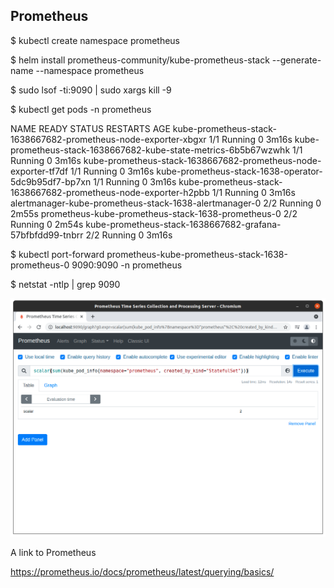 ## Prometheus

$ kubectl create namespace prometheus

$ helm install prometheus-community/kube-prometheus-stack --generate-name --namespace prometheus

$ sudo lsof -ti:9090 | sudo xargs kill -9

$ kubectl get pods -n prometheus 

NAME                                                              READY   STATUS    RESTARTS   AGE
kube-prometheus-stack-1638667682-prometheus-node-exporter-xbgxr   1/1     Running   0          3m16s
kube-prometheus-stack-1638667682-kube-state-metrics-6b5b67wzwhk   1/1     Running   0          3m16s
kube-prometheus-stack-1638667682-prometheus-node-exporter-tf7df   1/1     Running   0          3m16s
kube-prometheus-stack-1638-operator-5dc9b95df7-bp7xn              1/1     Running   0          3m16s
kube-prometheus-stack-1638667682-prometheus-node-exporter-h2pbb   1/1     Running   0          3m16s
alertmanager-kube-prometheus-stack-1638-alertmanager-0            2/2     Running   0          2m55s
prometheus-kube-prometheus-stack-1638-prometheus-0                2/2     Running   0          2m54s
kube-prometheus-stack-1638667682-grafana-57bfbfdd99-tnbrr         2/2     Running   0          3m16s

$ kubectl port-forward prometheus-kube-prometheus-stack-1638-prometheus-0 9090:9090 -n prometheus

$ netstat -ntlp | grep 9090

![alt text](https://github.com/jylhakos/DevOpsWithKubernetes/blob/main/4/4.03/4.03.png?raw=true)

A link to Prometheus

https://prometheus.io/docs/prometheus/latest/querying/basics/

